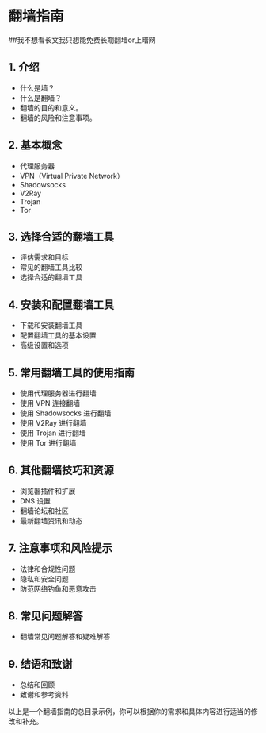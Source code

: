 # 翻墙指南
##我不想看长文我只想能免费长期翻墙or上暗网

## 1. 介绍

- 什么是墙？
- 什么是翻墙？
- 翻墙的目的和意义。
- 翻墙的风险和注意事项。

## 2. 基本概念

- 代理服务器
- VPN（Virtual Private Network）
- Shadowsocks
- V2Ray
- Trojan
- Tor

## 3. 选择合适的翻墙工具

- 评估需求和目标
- 常见的翻墙工具比较
- 选择合适的翻墙工具

## 4. 安装和配置翻墙工具

- 下载和安装翻墙工具
- 配置翻墙工具的基本设置
- 高级设置和选项

## 5. 常用翻墙工具的使用指南

- 使用代理服务器进行翻墙
- 使用 VPN 连接翻墙
- 使用 Shadowsocks 进行翻墙
- 使用 V2Ray 进行翻墙
- 使用 Trojan 进行翻墙
- 使用 Tor 进行翻墙

## 6. 其他翻墙技巧和资源

- 浏览器插件和扩展
- DNS 设置
- 翻墙论坛和社区
- 最新翻墙资讯和动态

## 7. 注意事项和风险提示

- 法律和合规性问题
- 隐私和安全问题
- 防范网络钓鱼和恶意攻击

## 8. 常见问题解答

- 翻墙常见问题解答和疑难解答

## 9. 结语和致谢

- 总结和回顾
- 致谢和参考资料

以上是一个翻墙指南的总目录示例，你可以根据你的需求和具体内容进行适当的修改和补充。
